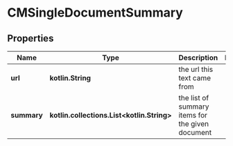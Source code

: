
# CMSingleDocumentSummary

## Properties
Name | Type | Description | Notes
------------ | ------------- | ------------- | -------------
**url** | **kotlin.String** | the url this text came from | 
**summary** | **kotlin.collections.List&lt;kotlin.String&gt;** | the list of summary items for the given document | 



